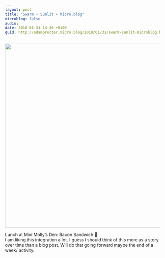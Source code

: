 ```yaml
---
layout: post
title: "Swarm + Sunlit + Micro.blog"
microblog: false
audio: 
date: 2018-01-31 14:30 +0100
guid: http://adamprocter.micro.blog/2018/01/31/swarm-sunlit-microblog.html
---
```




<img src="http://discursive.adamprocter.co.uk/uploads/2018/5a14cb839c.jpg" width="600" height="600" style="height: auto;" />

Lunch at Mini Molly’s Den: Bacon Sandwich 🥪<br />I am liking this integration a lot. I guess I should think of this more as a story over time than a blog post. Will do that going forward maybe the end of a week/ activity. 


